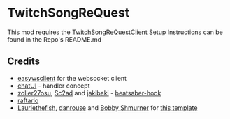 # TwitchSongReQuest

This mod requires the [TwitchSongReQuestClient](https://github.com/hdgamer1404Jonas/Twitch-Song-Request-Client)
Setup Instructions can be found in the Repo's README.md

## Credits

* [easywsclient](https://github.com/dhbaird/easywsclient) for the websocket client
* [chatUI](https://github.com/darknight1050/ChatUI) - handler concept
* [zoller27osu](https://github.com/zoller27osu), [Sc2ad](https://github.com/Sc2ad) and [jakibaki](https://github.com/jakibaki) - [beatsaber-hook](https://github.com/sc2ad/beatsaber-hook)
* [raftario](https://github.com/raftario)
* [Lauriethefish](https://github.com/Lauriethefish), [danrouse](https://github.com/danrouse) and [Bobby Shmurner](https://github.com/BobbyShmurner) for [this template](https://github.com/Lauriethefish/quest-mod-template)
